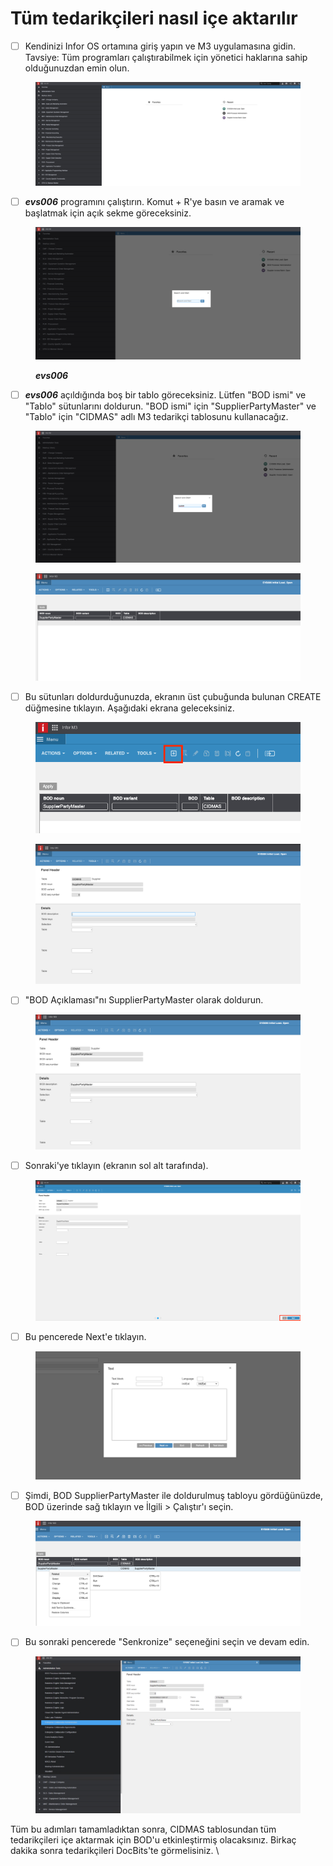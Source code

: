 # Tüm tedarikçileri nasıl içe aktarılır

* [ ] Kendinizi Infor OS ortamına giriş yapın ve M3 uygulamasına gidin. Tavsiye: Tüm programları çalıştırabilmek için yönetici haklarına sahip olduğunuzdan emin olun.

<figure><img src="../../../../.gitbook/assets/6cf93500-2e90-4cfc-a9fb-5873e5dcb953.png" alt=""><figcaption></figcaption></figure>

* [ ] _**evs006**_ programını çalıştırın. Komut + R'ye basın ve aramak ve başlatmak için açık sekme göreceksiniz.

<figure><img src="../../../../.gitbook/assets/f77b242e-eb2f-43b6-8a2e-03d264198e0c.png" alt=""><figcaption><p><em><strong>evs006</strong></em></p></figcaption></figure>

* [ ] _**evs006**_ açıldığında boş bir tablo göreceksiniz. Lütfen "BOD ismi" ve "Tablo" sütunlarını doldurun. "BOD ismi" için "SupplierPartyMaster" ve "Tablo" için "CIDMAS" adlı M3 tedarikçi tablosunu kullanacağız.

<figure><img src="../../../../.gitbook/assets/827a9dbb-c974-4da7-9bd3-f8e87adad60f.png" alt=""><figcaption></figcaption></figure>

<figure><img src="../../../../.gitbook/assets/e30c7b86-dcfb-41d2-bd32-447b60e4581b.png" alt=""><figcaption></figcaption></figure>

* [ ] Bu sütunları doldurduğunuzda, ekranın üst çubuğunda bulunan CREATE düğmesine tıklayın. Aşağıdaki ekrana geleceksiniz.

<figure><img src="../../../../.gitbook/assets/30eee6b2-24ed-4e1f-8812-1304e7dede8e.png" alt=""><figcaption></figcaption></figure>

<figure><img src="../../../../.gitbook/assets/461b72d3-d576-4c92-95c2-d175183088af.png" alt=""><figcaption></figcaption></figure>

* [ ] "BOD Açıklaması"nı SupplierPartyMaster olarak doldurun.

<figure><img src="../../../../.gitbook/assets/4dc345a8-8eca-4e03-800a-37a670f8792e.png" alt=""><figcaption></figcaption></figure>

* [ ] Sonraki'ye tıklayın (ekranın sol alt tarafında).

<figure><img src="../../../../.gitbook/assets/315aa54b-f0bd-4057-a1ed-e476c9000725.png" alt=""><figcaption></figcaption></figure>

* [ ] Bu pencerede Next'e tıklayın.

<figure><img src="../../../../.gitbook/assets/c0ff3fe1-a393-43cc-96a5-3e0cb1d878b7.png" alt=""><figcaption></figcaption></figure>

* [ ] Şimdi, BOD SupplierPartyMaster ile doldurulmuş tabloyu gördüğünüzde, BOD üzerinde sağ tıklayın ve İlgili > Çalıştır'ı seçin.

<figure><img src="../../../../.gitbook/assets/d819fdd5-5b4a-48ef-9412-f211c0d2355f.png" alt=""><figcaption></figcaption></figure>

* [ ] Bu sonraki pencerede "Senkronize" seçeneğini seçin ve devam edin.

<figure><img src="../../../../.gitbook/assets/8fbed442-7deb-4c1e-9295-5038fe124331.png" alt=""><figcaption></figcaption></figure>

Tüm bu adımları tamamladıktan sonra, CIDMAS tablosundan tüm tedarikçileri içe aktarmak için BOD'u etkinleştirmiş olacaksınız. Birkaç dakika sonra tedarikçileri DocBits'te görmelisiniz. \
